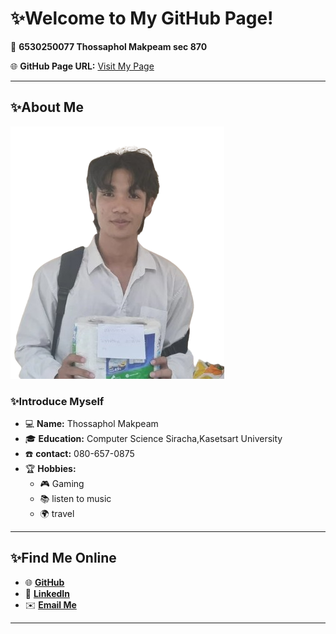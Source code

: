 # **✨Welcome to My GitHub Page!**  
📂 **6530250077 Thossaphol Makpeam sec 870** 

🌐 **GitHub Page URL:** [Visit My Page](https://github.com/Thossaphol2204) 

---

## **✨About Me**  
![Profile Picture](profile2.png)  

### **✨Introduce Myself**  
- 💻 **Name:** Thossaphol Makpeam  
- 🎓 **Education:** Computer Science Siracha,Kasetsart University   
- ☎️ **contact:** 080-657-0875  
- 🏆 **Hobbies:**  
  - 🎮 Gaming  
  - 📚 listen to music  
  - 🌍 travel  

---

## **✨Find Me Online**  
- 🌐 **[GitHub](https://github.com/Thossaphol2204)**  
- 🔗 **[LinkedIn]()**  
- ✉️ **[Email Me](https://mail.google.com/mail/u/2/#inbox)**  

---
